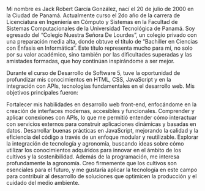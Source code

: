 Mi nombre es Jack Robert García González, nací el 20 de julio de 2000 en la Ciudad de Panamá. Actualmente curso el 2do año de la carrera de Licenciatura en Ingeniería en Cómputo y Sistemas en la Facultad de Sistemas Computacionales de la Universidad Tecnológica de Panamá. Soy egresado del “Colegio Nuestra Señora De Lourdes”, un colegio privado con una preparación media alta, donde obtuve el título de “Bachiller en Ciencias con Énfasis en Informática”. Este título representa mucho para mí, no solo por su valor académico, sino también por las dificultades superadas y las amistades formadas, que hoy continúan inspirándome a ser mejor.

Durante el curso de Desarrollo de Software 5, tuve la oportunidad de profundizar mis conocimientos en HTML, CSS, JavaScript y en la integración con APIs, tecnologías fundamentales en el desarrollo web. Mis objetivos principales fueron:

Fortalecer mis habilidades en desarrollo web front-end, enfocándome en la creación de interfaces modernas, accesibles y funcionales.
Comprender y aplicar conexiones con APIs, lo que me permitió entender cómo interactuar con servicios externos para construir aplicaciones dinámicas y basadas en datos.
Desarrollar buenas prácticas en JavaScript, mejorando la calidad y la eficiencia del código a través de un enfoque modular y reutilizable.
Explorar la integración de tecnología y agronomía, buscando ideas sobre cómo utilizar los conocimientos adquiridos para innovar en el ámbito de los cultivos y la sostenibilidad.
Además de la programación, me interesa profundamente la agronomía. Creo firmemente que los cultivos son esenciales para el futuro, y me gustaría aplicar la tecnología en este campo para contribuir al desarrollo de soluciones que optimicen la producción y el cuidado del medio ambiente.
